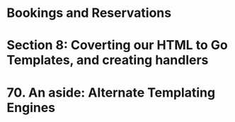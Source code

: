 # Bookings and Reservations

# Section 8: Coverting our HTML to Go Templates, and creating handlers

# 70. An aside: Alternate Templating Engines
